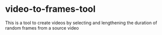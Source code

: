 # video-to-frames-tool
This is a tool to create videos by selecting and lengthening the duration of random frames from a source video
